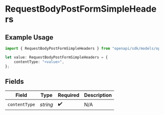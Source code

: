# RequestBodyPostFormSimpleHeaders

## Example Usage

```typescript
import { RequestBodyPostFormSimpleHeaders } from "openapi/sdk/models/operations";

let value: RequestBodyPostFormSimpleHeaders = {
    contentType: "<value>",
};
```

## Fields

| Field              | Type               | Required           | Description        |
| ------------------ | ------------------ | ------------------ | ------------------ |
| `contentType`      | *string*           | :heavy_check_mark: | N/A                |